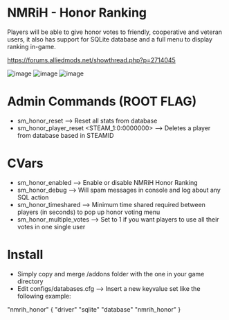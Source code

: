 # NMRiH - Honor Ranking
Players will be able to give honor votes to friendly, cooperative and veteran users, it also has support for SQLite database and a full menu to display ranking in-game.

https://forums.alliedmods.net/showthread.php?p=2714045

![image](https://i.imgur.com/YD88Y3G.jpeg)
![image](https://i.imgur.com/osTxq6G.jpeg)
![image](https://i.imgur.com/wEpAsjT.jpeg)

# Admin Commands (ROOT FLAG)
- sm_honor_reset --> Reset all stats from database
- sm_honor_player_reset <STEAM_1:0:0000000> --> Deletes a player from database based in STEAMID


# CVars
- sm_honor_enabled --> Enable or disable NMRiH Honor Ranking
- sm_honor_debug --> Will spam messages in console and log about any SQL action
- sm_honor_timeshared --> Minimum time shared required between players (in seconds) to pop up honor voting menu
- sm_honor_multiple_votes --> Set to 1 if you want players to use all their votes in one single user

# Install
- Simply copy and merge /addons folder with the one in your game directory
- Edit configs/databases.cfg --> Insert a new keyvalue set like the following example:

"nmrih_honor"
{
  "driver" "sqlite"
  "database" "nmrih_honor"
}
